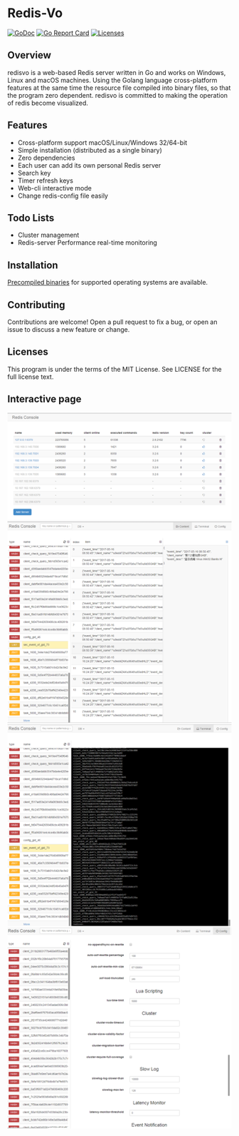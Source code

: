 # Redis-Vo

[![GoDoc](https://godoc.org/github.com/taomin597715379/redisvo?status.svg)](https://godoc.org/github.com/taomin597715379/redisvo)
[![Go Report Card](https://goreportcard.com/badge/github.com/taomin597715379/redisvo)](https://goreportcard.com/report/github.com/taomin597715379/redisvo)
[![Licenses](https://img.shields.io/badge/license-bsd-orange.svg)](https://opensource.org/licenses/BSD-3-Clause)

## Overview

redisvo is a web-based Redis server written in Go and works on Windows, Linux and macOS machines. Using the Golang language cross-platform features at the same time the resource file compiled into binary files, so that the program zero dependent. redisvo is committed to making the operation of redis become visualized.

## Features

- Cross-platform support macOS/Linux/Windows 32/64-bit
- Simple installation (distributed as a single binary)
- Zero dependencies
- Each user can add its own personal Redis server
- Search key
- Timer refresh keys
- Web-cli interactive mode
- Change redis-config file easily

## Todo Lists

- Cluster management
- Redis-server Performance real-time monitoring

## Installation

[Precompiled binaries](https://github.com/taomin597715379/redisvo/releases) for supported 
operating systems are available.

## Contributing

Contributions are welcome! Open a pull request to fix a bug, or open an issue to discuss a new feature or change.

## Licenses

This program is under the terms of the MIT License. See LICENSE for the full license text.

## Interactive page

![github.com/taomin597715379/redisvo](./doc/index.png)
![github.com/taomin597715379/redisvo](./doc/main.png)
![github.com/taomin597715379/redisvo](./doc/cli.png)
![github.com/taomin597715379/redisvo](./doc/config.png)